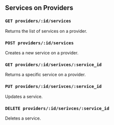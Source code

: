 ## Services on Providers

### `GET providers/:id/services`

Returns the list of services on a provider.

### `POST providers/:id/services`

Creates a new service on a provider.

### `GET providers/:id/serivces/:service_id`

Returns a specific service on a provider.

### `PUT providers/:id/serivces/:service_id`

Updates a service.

### `DELETE providers/:id/serivces/:service_id`

Deletes a service.
